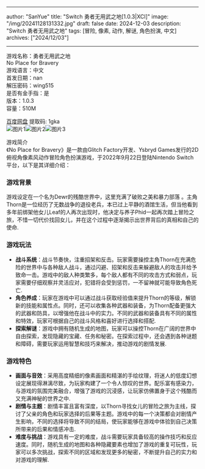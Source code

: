 
---
author: "SanYue"
title: "Switch 勇者无用武之地[1.0.3|XCI]"
image: "/img/20241128131332.jpg"
draft: false
date: 2024-12-03
description: "Switch 勇者无用武之地"
tags: [冒险, 像素, 动作, 解谜, 角色扮演, 中文]
archives: ["2024/12/03"]

---

游戏名称：勇者无用武之地   
No Place for Bravery    
游戏语言：中文  
首发日期：nan  
解压密码：wing515  
是否有金手指：是  
版本：1.0.3   
容量：510M

[百度网盘](https://pan.baidu.com/s/1-a_m0auY6tpubDYYnBpR1A) 提取码: 1gka  
![图片1](/img/4529fb.jpg)![图片2](/img/6bf979.jpg)![图片3](/img/7f5cf9.jpg)  

游戏简介  
《No Place for Bravery》是一款由Glitch Factory开发、Ysbryd Games发行的2D俯视角像素风动作冒险角色扮演游戏，于2022年9月22日登陆Nintendo Switch平台，以下是其详细介绍：

### 游戏背景
游戏设定在一个名为Dewr的残酷世界中，这里充满了破败之美和暴力部落 。主角Thorn是一位经历了无数战争的退役老兵，本已过上平静的酒馆生活，但当他看到多年前绑架他女儿Leaf的人再次出现时，他决定与养子Phid一起再次踏上冒险之旅，不惜一切代价找回女儿，并在这个过程中逐渐揭示出世界背后的真相和自己的使命.

### 游戏玩法
- **战斗系统**：战斗节奏快，注重招架和反击。玩家需要操控主角Thorn在充满危险的世界中与各种敌人战斗，通过闪避、招架和反击来躲避敌人的攻击并给予致命一击。游戏中的敌人种类繁多，每个敌人都有不同的攻击方式和弱点，玩家需要仔细观察并灵活应对，犯错将会受到惩罚，一不留神就可能导致角色死亡.
- **角色养成**：玩家在游戏中可以通过战斗获取经验值来提升Thorn的等级，解锁新的技能和属性点。同时，还可以收集各种武器和装备，为Thorn配备更强大的武器和防具，以增强他在战斗中的实力。不同的武器和装备具有不同的属性和特效，玩家可根据自己的战斗风格和喜好进行选择和搭配.
- **探索解谜**：游戏中拥有随机生成的地图，玩家可以操控Thorn在广阔的世界中自由探索，发现隐藏的宝藏、任务和秘密。在探索过程中，还会遇到各种谜题和障碍，需要玩家运用智慧和技巧来解决，推动游戏的剧情发展.

### 游戏特色
- **画面与音效**：采用高度精细的像素画面和精湛的手绘纹理，将迷人的低度幻想设定展现得淋漓尽致，为玩家构建了一个令人惊叹的世界。配乐富有感染力，与游戏的氛围完美融合，增强了游戏的沉浸感，让玩家仿佛置身于这个残酷而又充满神秘的世界之中.
- **剧情与主题**：剧情丰富且富有深度，以Thorn寻找女儿的冒险之旅为主线，探讨了父亲的角色和玩家选择的后果等主题。游戏中的每一个决策都会对剧情产生影响，不同的选择将导致不同的结局，使玩家能够在游戏中体验到自己决策所带来的后果和情感冲击.
- **难度与挑战**：游戏具有一定的难度，战斗需要玩家具备较高的操作技巧和反应速度。同时，随机生成的地图和各种隐藏要素也增加了游戏的重复可玩性，玩家可以多次挑战，探索不同的区域和发现更多的秘密，不断提升自己的实力和对游戏的理解.
 
